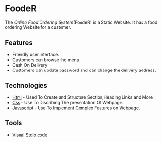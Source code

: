 # FoodeR
The *Online Food Ordering System*(FoodeR) is a Static Website. It has a food ordering Website for a customer.
## Features
- Friendly user interface.
- Customers can browse the menu.
- Cash On Delivery
- Customers can update password and can change the delivery address.


## Technologies
- [Html](https://www.w3schools.com/html/) - Used To Create and Structure Section,Heading,Links and More
- [Css](https://www.w3schools.com/css/) - Use To Discribing The presentation Of Webpage.
- [Javascript](https://www.w3schools.com/js/) - Use To Implement Complex Features on Webpage.


## Tools
- [Visual Stdio code](https://code.visualstudio.com/download)
